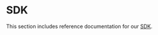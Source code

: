# SDK

This section includes reference documentation for our [SDK].

<!-- External -->
[SDK]: https://github.com/Arch-Network/arch-sdk/tree/main/sdk/
